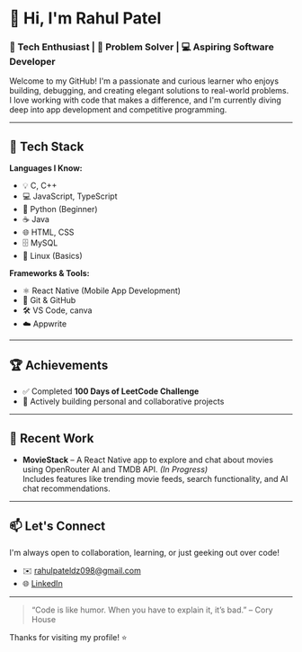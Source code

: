 # 👋 Hi, I'm Rahul Patel

### 🚀 Tech Enthusiast | 🧠 Problem Solver | 💻 Aspiring Software Developer

Welcome to my GitHub! I'm a passionate and curious learner who enjoys building, debugging, and creating elegant solutions to real-world problems. I love working with code that makes a difference, and I'm currently diving deep into app development and competitive programming.

---

## 🧰 Tech Stack

**Languages I Know:**

- 💡 C, C++
- 💻 JavaScript, TypeScript
- 🐍 Python (Beginner)
- ☕ Java
- 🌐 HTML, CSS
- 🗄️ MySQL
- 🐧 Linux (Basics)

**Frameworks & Tools:**

- ⚛️ React Native (Mobile App Development)
- 🔧 Git & GitHub
- 🛠️ VS Code, canva 
- ☁️ Appwrite

---

## 🏆 Achievements

- ✅ Completed **100 Days of LeetCode Challenge**
- 🎯 Actively building personal and collaborative projects

---

## 📱 Recent Work

- **MovieStack** – A React Native app to explore and chat about movies using OpenRouter AI and TMDB API. *(In Progress)*  
  Includes features like trending movie feeds, search functionality, and AI chat recommendations.

---

## 📫 Let's Connect

I'm always open to collaboration, learning, or just geeking out over code!

- ✉️ rahulpateldz098@gmail.com 
- 🌐 [LinkedIn](https://linkedin.com/in/rahulpatel) 

---

> “Code is like humor. When you have to explain it, it’s bad.” – Cory House

Thanks for visiting my profile! ⭐
